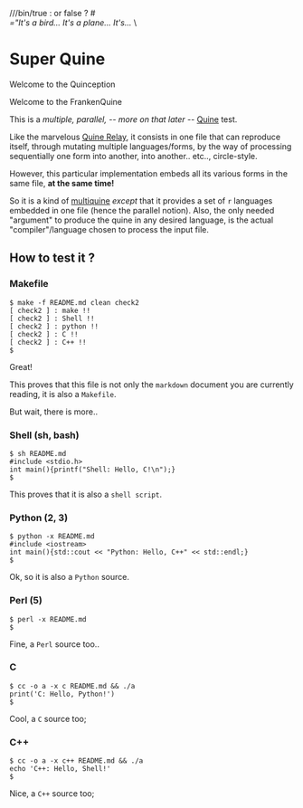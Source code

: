 ///bin/true : or false ? # \
_="It\'s a bird... It's a plane... It's..._ \
<!--"
#if 0
_=''''
///bin/false : none

	# Shell

	if [ "x$1" = "xCHECK=1" ] ; then
		echo "Shell !!"
	else
		printf '#include <stdio.h>\nint main(){printf("Shell: Hello, C!\\n");}\n'
	fi
	exit 0

# Makefile
.PHONY: ///bin/true or false
or: all
false: all
.PHONY: none all all2 check check2 check_sh check_py mk check_mk check_c check_cxx clean
none:
	false

SH:=sh
PYTHON:=python
PERL:=perl
#CC:=gcc
#CC:=clang
#CXX:=clang
BCC:=$(shell basename $(CC))
BCXX:=$(shell basename $(CXX))
SOURCE:=README.md
TARGETC:=hybrid_$(BCC)_c
TARGETCXX:=hybrid_$(BCXX)_cxx

all: mk

check: CHECK:=CHECK=1
check: check_mk

all2: all check_sh check_py check_pl check_c check_cxx

mkfile_path := $(abspath $(lastword $(MAKEFILE_LIST)))
P=printf "[ $@ ] : "
P2=true
M=$(MAKE) -s -f "$(mkfile_path)" CHECK=$(CHECK)

check2: CHECK:=CHECK=1
check2:
	-@$(P2);$(M) check_mk
	-@$(P2);$(M) check_sh
	-@$(P2);$(M) check_py
	-@$(P2);$(M) check_pl
	-@$(P2);$(M) check_c
	-@$(P2);$(M) check_cxx

check_sh:
	@$(P);$(SH) $(SOURCE) $(CHECK)

check_py:
	@$(P);$(PYTHON) -x $(SOURCE) $(CHECK)

check_pl:
	@$(P);$(PERL) -x $(SOURCE) $(CHECK)

mk:
	@printf "all:\n\t@printf 'Makefile: Hello, Makefile!\\\\n'\n"

check_mk:
	@$(P);echo "make !!"

check_c: $(TARGETC)
	@$(P);./$(TARGETC) $(CHECK)

check_cxx: $(TARGETCXX)
	@$(P);./$(TARGETCXX) $(CHECK)

$(TARGETC): $(SOURCE)
	@$(CC) -x c -o $@ $^ $(CFLAGS)

$(TARGETCXX): $(SOURCE)
	@$(CC) -x c++ -o $@ $^ $(CXXFLAGS)

clean:
	@$(RM) hybrid_*_c hybrid_*_cxx

ifdef 0

#!perl
if (@ARGV > 0) {
print "Perl !!\n";
} else {
$a="%ca=%c%s%c;printf(%ca,36,34,%ca,34,36,36,10);%c";printf($a,36,34,$a,34,36,36,10);
}
#printf("n=%d\n", $n);
#print("argv=" . @ARGV . "\n");
<<q=~q>>;

//'''

# Python part

import sys
n=0
s=['#include <iostream>\nint main(){std::cout << "Python: Hello, C++" << std::endl;}','python !!']
if len(sys.argv) > 1:
	if sys.argv[1] == 'CHECK=1':
		n = 1
print(s[n])
sys.exit(0)

_=''''

#else

/* C/++ code here */

#include <stdio.h>
#include <string.h>

#define endif

#if 1
extern void *hybrid0;
asm(".data\n.extern _Z6hybridv\n.globl hybrid0\nhybrid0: .quad _Z6hybridv");
void _Z6hybridv(){}
#else
void hybrid0(){}
#endif
int check = 0;
const char *s[][2] = {
{"print('C: Hello, Python!')","C !!"},
{"echo 'C++: Hello, Shell!'","C++ !!"},
};

void hybrid(){
	printf("%s\n", s[hybrid0==hybrid][check]);
}

int main(int argc, char *argv[]) {
	int arg = 1;
	if (arg < argc) {
		if (!strcmp(argv[arg++], "CHECK=1")) {
			check = 1;
		}
	}
	hybrid();
}
#endif
#if 0
-->

# Super Quine
Welcome to the Quinception

Welcome to the FrankenQuine

This is a _multiple, parallel, -- more on that later --_ [Quine](https://en.wikipedia.org/wiki/Quine_(computing)) test.

Like the marvelous [Quine Relay](https://github.com/mame/quine-relay), it consists in one file that can reproduce
itself, through mutating multiple languages/forms, by the way of processing sequentially one form into another, into another.. etc.., circle-style.

However, this particular implementation embeds all its various forms in the same file, __at the same time!__

So it is a kind of [multiquine](https://en.wikipedia.org/wiki/Quine_(computing)#Multiquines) _except_
that it provides a set of `r` languages embedded in one file (hence the parallel notion).
Also, the only needed "argument" to produce the quine in any desired language,
is the actual "compiler"/language chosen to process the input file.

## How to test it ?

### Makefile
```shell
$ make -f README.md clean check2
[ check2 ] : make !!
[ check2 ] : Shell !!
[ check2 ] : python !!
[ check2 ] : C !!
[ check2 ] : C++ !!
$ 
```
Great!

This proves that this file is not only the `markdown` document you are currently reading, it is also a `Makefile`.

But wait, there is more..

### Shell (sh, bash)
```shell
$ sh README.md
#include <stdio.h>
int main(){printf("Shell: Hello, C!\n");}
$ 
```
This proves that it is also a `shell script`.

### Python (2, 3)
```shell
$ python -x README.md
#include <iostream>
int main(){std::cout << "Python: Hello, C++" << std::endl;}
$ 
```
Ok, so it is also a `Python` source.

### Perl (5)
```shell
$ perl -x README.md
$ 
```
Fine, a `Perl` source too..

### C
```shell
$ cc -o a -x c README.md && ./a
print('C: Hello, Python!')
$ 
```
Cool, a `C` source too;

### C++
```shell
$ cc -o a -x c++ README.md && ./a
echo 'C++: Hello, Shell!'
$ 
```
Nice, a `C++` source too;

<!---
//'''
q
endif
#endif

